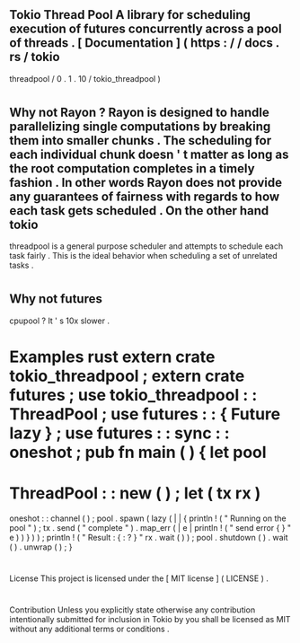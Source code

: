 #
Tokio
Thread
Pool
A
library
for
scheduling
execution
of
futures
concurrently
across
a
pool
of
threads
.
[
Documentation
]
(
https
:
/
/
docs
.
rs
/
tokio
-
threadpool
/
0
.
1
.
10
/
tokio_threadpool
)
#
#
#
Why
not
Rayon
?
Rayon
is
designed
to
handle
parallelizing
single
computations
by
breaking
them
into
smaller
chunks
.
The
scheduling
for
each
individual
chunk
doesn
'
t
matter
as
long
as
the
root
computation
completes
in
a
timely
fashion
.
In
other
words
Rayon
does
not
provide
any
guarantees
of
fairness
with
regards
to
how
each
task
gets
scheduled
.
On
the
other
hand
tokio
-
threadpool
is
a
general
purpose
scheduler
and
attempts
to
schedule
each
task
fairly
.
This
is
the
ideal
behavior
when
scheduling
a
set
of
unrelated
tasks
.
#
#
#
Why
not
futures
-
cpupool
?
It
'
s
10x
slower
.
#
#
Examples
rust
extern
crate
tokio_threadpool
;
extern
crate
futures
;
use
tokio_threadpool
:
:
ThreadPool
;
use
futures
:
:
{
Future
lazy
}
;
use
futures
:
:
sync
:
:
oneshot
;
pub
fn
main
(
)
{
let
pool
=
ThreadPool
:
:
new
(
)
;
let
(
tx
rx
)
=
oneshot
:
:
channel
(
)
;
pool
.
spawn
(
lazy
(
|
|
{
println
!
(
"
Running
on
the
pool
"
)
;
tx
.
send
(
"
complete
"
)
.
map_err
(
|
e
|
println
!
(
"
send
error
{
}
"
e
)
)
}
)
)
;
println
!
(
"
Result
:
{
:
?
}
"
rx
.
wait
(
)
)
;
pool
.
shutdown
(
)
.
wait
(
)
.
unwrap
(
)
;
}
#
#
License
This
project
is
licensed
under
the
[
MIT
license
]
(
LICENSE
)
.
#
#
#
Contribution
Unless
you
explicitly
state
otherwise
any
contribution
intentionally
submitted
for
inclusion
in
Tokio
by
you
shall
be
licensed
as
MIT
without
any
additional
terms
or
conditions
.
